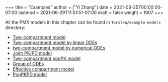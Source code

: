+++
title = "Examples"
author = ["Yi Zhang"]
date = 2021-06-25T00:00:00-07:00
lastmod = 2021-06-29T11:51:51-07:00
draft = false
weight = 1007
+++

All the PMX models in this chapter can be found in
`Torsten/example-models` directory:

-   [Two-compartment model](https://github.com/metrumresearchgroup/Torsten/tree/master/example-models/pk2cpt)
-   [Two-compartment model by linear ODEs](https://github.com/metrumresearchgroup/Torsten/tree/master/example-models/pk2cpt%5Flinode)
-   [two-compartment model by numerical ODEs](https://github.com/metrumresearchgroup/Torsten/tree/master/example-models/pk2cpt%5Fode)
-   [Joint PK/PD model](https://github.com/metrumresearchgroup/Torsten/tree/master/example-models/FK%5Fcoupled)
-   [Two-compartment popPK model](https://github.com/metrumresearchgroup/Torsten/tree/master/example-models/twocpt%5Fpopulation)
-   [Group of ODEs](https://github.com/metrumresearchgroup/Torsten/tree/master/example-models/lotka%5Fvolterra%5Fode%5Fgroup%5Fmodel)
-   [Effective compartment model](https://github.com/metrumresearchgroup/Torsten/tree/master/example-models/effCpt)
-   [PopPKPD model](https://github.com/metrumresearchgroup/Torsten/tree/master/example-models/FribergKarlsson)

